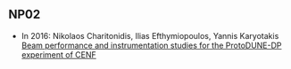 ## NP02

- In 2016: Nikolaos Charitonidis, Ilias Efthymiopoulos, Yannis Karyotakis <br> [Beam performance and instrumentation studies for the ProtoDUNE-DP experiment of CENF](https://arxiv.org/abs/1607.07612)
